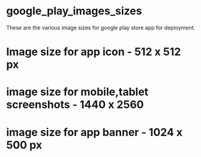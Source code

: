 # google_play_images_sizes
These are the various image sizes for google play store app for deployment.

# Image size for app icon - 512 x 512 px

# image size for mobile,tablet screenshots - 1440 x 2560

# image size for app banner - 1024 x 500 px
